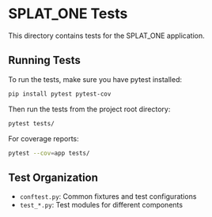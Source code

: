 # SPLAT_ONE Tests

This directory contains tests for the SPLAT_ONE application.

## Running Tests

To run the tests, make sure you have pytest installed:

```bash
pip install pytest pytest-cov
```

Then run the tests from the project root directory:

```bash
pytest tests/
```

For coverage reports:

```bash
pytest --cov=app tests/
```

## Test Organization

- `conftest.py`: Common fixtures and test configurations
- `test_*.py`: Test modules for different components
